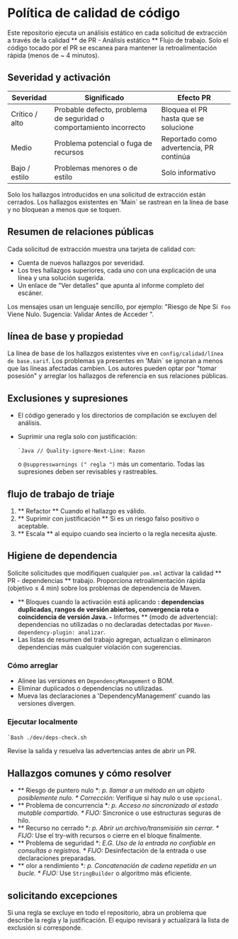 # Política de calidad de código

Este repositorio ejecuta un análisis estático en cada solicitud de extracción a través de la calidad ** de PR - Análisis estático ** Flujo de trabajo. Solo el código tocado por el PR se escanea para mantener la retroalimentación rápida (menos de ~ 4 minutos).

## Severidad y activación

| Severidad | Significado | Efecto PR |
| --- | --- | --- |
| Crítico / alto | Probable defecto, problema de seguridad o comportamiento incorrecto | Bloquea el PR hasta que se solucione |
| Medio | Problema potencial o fuga de recursos | Reportado como advertencia, PR continúa |
| Bajo / estilo | Problemas menores o de estilo | Solo informativo |

Solo los hallazgos introducidos en una solicitud de extracción están cerrados. Los hallazgos existentes en 'Main` se rastrean en la línea de base y no bloquean a menos que se toquen.

## Resumen de relaciones públicas

Cada solicitud de extracción muestra una tarjeta de calidad con:

- Cuenta de nuevos hallazgos por severidad.
- Los tres hallazgos superiores, cada uno con una explicación de una línea y una solución sugerida.
- Un enlace de "Ver detalles" que apunta al informe completo del escáner.

Los mensajes usan un lenguaje sencillo, por ejemplo: "Riesgo de Npe Si` Foo` Viene Nulo. Sugencia: Validar Antes de Acceder ".

## línea de base y propiedad

La línea de base de los hallazgos existentes vive en `config/calidad/línea de base.sarif`. Los problemas ya presentes en 'Main` se ignoran a menos que las líneas afectadas cambien. Los autores pueden optar por "tomar posesión" y arreglar los hallazgos de referencia en sus relaciones públicas.

## Exclusiones y supresiones

- El código generado y los directorios de compilación se excluyen del análisis.
- Suprimir una regla solo con justificación:

  `` `Java
  // Quality-ignore-Next-Line: Razon
  `` `` ``

  o `@suppresswarnings (" regla ")` más un comentario. Todas las supresiones deben ser revisables y rastreables.

## flujo de trabajo de triaje

1. ** Refactor ** Cuando el hallazgo es válido.
2. ** Suprimir con justificación ** Si es un riesgo falso positivo o aceptable.
3. ** Escala ** al equipo cuando sea incierto o la regla necesita ajuste.

## Higiene de dependencia

Solicite solicitudes que modifiquen cualquier `pom.xml` activar la calidad ** PR - dependencias ** trabajo. Proporciona retroalimentación rápida (objetivo ≤ 4 min) sobre los problemas de dependencia de Maven.

- ** Bloques cuando la activación está aplicando **: dependencias duplicadas, rangos de versión abiertos, convergencia rota o coincidencia de versión Java.
-** Informes ** (modo de advertencia): dependencias no utilizadas o no declaradas detectadas por `Maven-dependency-plugin: analizar`.
- Las listas de resumen del trabajo agregan, actualizan o eliminaron dependencias más cualquier violación con sugerencias.

### Cómo arreglar

- Alinee las versiones en `DependencyManagement` o BOM.
- Eliminar duplicados o dependencias no utilizadas.
- Mueva las declaraciones a 'DependencyManagement' cuando las versiones divergen.

### Ejecutar localmente

`` `Bash
./dev/deps-check.sh
`` `` ``

Revise la salida y resuelva las advertencias antes de abrir un PR.

## Hallazgos comunes y cómo resolver

- ** Riesgo de puntero nulo **: p. llamar a un método en un objeto posiblemente nulo. * Corrección:* Verifique si hay nulo o use `opcional`.
- ** Problema de concurrencia **: p. Acceso no sincronizado al estado mutable compartido. * FIJO:* Sincronice o use estructuras seguras de hilo.
- ** Recurso no cerrado **: p. Abrir un archivo/transmisión sin cerrar. * FIJO:* Use el try-with recursos o cierre en el bloque finalmente.
- ** Problema de seguridad **: E.G. Uso de la entrada no confiable en consultas o registros. * FIJO:* Desinfectación de la entrada o use declaraciones preparadas.
- ** olor a rendimiento **: p. Concatenación de cadena repetida en un bucle. * FIJO:* Use `StringBuilder` o algoritmo más eficiente.

## solicitando excepciones

Si una regla se excluye en todo el repositorio, abra un problema que describe la regla y la justificación. El equipo revisará y actualizará la lista de exclusión si corresponde.